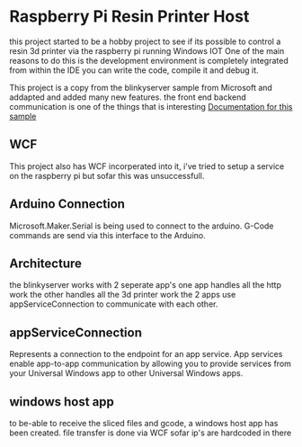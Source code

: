Raspberry Pi Resin Printer Host
===============

this project started to be a hobby project to see if its possible to control a resin 3d printer via the raspberry pi running Windows IOT
One of the main reasons to do this is the development environment is completely integrated from within the IDE you can write the code, compile it and debug it.

This project is a copy from the blinkyserver sample from Microsoft and addapted and added many new features.
the front end backend communication is one of the things that is interesting
[Documentation for this sample](https://developer.microsoft.com/en-us/windows/iot/samples/serialuart) 

## WCF
This project also has WCF incorperated into it, i've tried to setup a service on the raspberry pi but sofar this was unsuccessfull.

## Arduino Connection
Microsoft.Maker.Serial is being used to connect to the arduino. G-Code commands are send via this interface to the Arduino.

## Architecture

the blinkyserver works with 2 seperate app's
one app handles all the http work the other handles all the 3d printer work
the 2 apps use appServiceConnection to communicate with each other.

## appServiceConnection
Represents a connection to the endpoint for an app service. App services enable app-to-app communication by allowing you to provide services from your Universal Windows app to other Universal Windows apps.


## windows host app
to be-able to receive the sliced files and gcode, a windows host app has been created. file transfer is done via WCF
sofar ip's are hardcoded in there